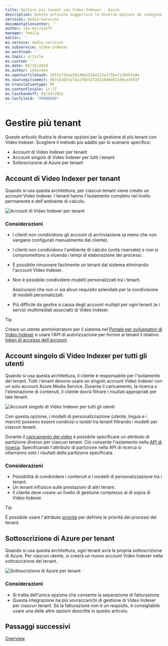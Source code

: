 ```yaml
---
title: Gestire più tenant con Video Indexer - Azure
description: Questo articolo suggerisce le diverse opzioni di integrazione per la gestione di più tenant con Video Indexer.
services: media-services
documentationcenter: ''
author: ika-microsoft
manager: femila
editor: ''
ms.service: media-services
ms.subservice: video-indexer
ms.workload: ''
ms.topic: article
ms.custom: ''
ms.date: 05/15/2019
ms.author: ikbarmen
ms.openlocfilehash: 18f2cf3daa281400151ba223e1735e7138d97e8e
ms.sourcegitcommit: 867cb1b7a1f3a1f0b427282c648d411d0ca4f81f
ms.translationtype: MT
ms.contentlocale: it-IT
ms.lasthandoff: 03/19/2021
ms.locfileid: "76990505"
---
```

# <a name="manage-multiple-tenants"></a>Gestire più tenant

Questo articolo illustra le diverse opzioni per la gestione di più tenant con Video Indexer. Scegliere il metodo più adatto per lo scenario specifico:

* Account di Video Indexer per tenant
* Account singolo di Video Indexer per tutti i tenant
* Sottoscrizione di Azure per tenant

## <a name="video-indexer-account-per-tenant"></a>Account di Video Indexer per tenant

Quando si usa questa architettura, per ciascun tenant viene creato un account Video Indexer. I tenant hanno l'isolamento completo nel livello permanente e dell'ambiente di calcolo.  

![Account di Video Indexer per tenant](./media/manage-multiple-tenants/video-indexer-account-per-tenant.png)

### <a name="considerations"></a>Considerazioni

* I clienti non condividono gli account di archiviazione (a meno che non vangano configurati manualmente dal cliente).
* I clienti non condividono l'ambiente di calcolo (unità riservate) e non si compromettono a vicenda i tempi di elaborazione dei processi.
* È possibile rimuovere facilmente un tenant dal sistema eliminando l'account Video Indexer.
* Non è possibile condividere modelli personalizzati tra i tenant.

    Assicurarsi che non vi sia alcun requisito aziendale per la condivisione di modelli personalizzati.
* Più difficile da gestire a causa degli account multipli per ogni tenant (e i servizi multimediali associati) di Video Indexer.

> [!TIP]
> Creare un utente amministratore per il sistema nel [Portale per sviluppatori di Video Indexer](https://api-portal.videoindexer.ai/) e usare l'API di autorizzazione per fornire ai tenant il relativo [token di accesso dell'account](https://api-portal.videoindexer.ai/docs/services/operations/operations/Get-Account-Access-Token).

## <a name="single-video-indexer-account-for-all-users"></a>Account singolo di Video Indexer per tutti gli utenti

Quando si usa questa architettura, il cliente è responsabile per l'isolamento dei tenant. Tutti i tenant devono usare un singolo account Video Indexer con un solo account Azure Media Service. Durante il caricamento, la ricerca o l'eliminazione di contenuti, il cliente dovrà filtrare i risultati appropriati per tale tenant.

![Account singolo di Video Indexer per tutti gli utenti](./media/manage-multiple-tenants/single-video-indexer-account-for-all-users.png)

Con questa opzione, i modelli di personalizzazione (utente, lingua e i marchi) possono essere condivisi o isolati tra tenant filtrando i modelli per ciascun tenant.

Durante il [caricamento dei video](https://api-portal.videoindexer.ai/docs/services/operations/operations/Upload-video?) è possibile specificare un attributo di partizione diverso per ciascun tenant. Ciò consente l'isolamento nella [API di ricerca](https://api-portal.videoindexer.ai/docs/services/operations/operations/Search-videos?). Specificando l'attributo di partizione nella API di ricerca si otterranno solo i risultati della partizione specificata. 

### <a name="considerations"></a>Considerazioni

* Possibilità di condividere i contenuti e i modelli di personalizzazione tra i tenant.
* Un tenant influisce sulle prestazioni di altri tenant.
* Il cliente deve creare un livello di gestione complesso al di sopra di Video Indexer.

> [!TIP]
> È possibile usare l'attributo [priorità](upload-index-videos.md) per definire le priorità dei processi dei tenant.

## <a name="azure-subscription-per-tenant"></a>Sottoscrizione di Azure per tenant 

Quando si usa questa architettura, ogni tenant avrà la propria sottoscrizione di Azure. Per ciascun utente, si creerà un nuovo account Video Indexer nella sottoscrizione del tenant.

![Sottoscrizione di Azure per tenant](./media/manage-multiple-tenants/azure-subscription-per-tenant.png)

### <a name="considerations"></a>Considerazioni

* Si tratta dell'unica opzione che consente la separazione di fatturazione.
* Questa integrazione ha più sovraccarichi di gestione di Video Indexer per ciascun tenant. Se la fatturazione non è un requisito, è consigliabile usare una delle altre opzioni descritte in questo articolo.

## <a name="next-steps"></a>Passaggi successivi

[Overview](video-indexer-overview.md)
